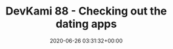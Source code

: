 ---
title: "DevKami 88 - Checking out the dating apps"
date: 2020-06-26 03:31:32+00:00
youtubeid: "5YLxAoRZ-6A"
---